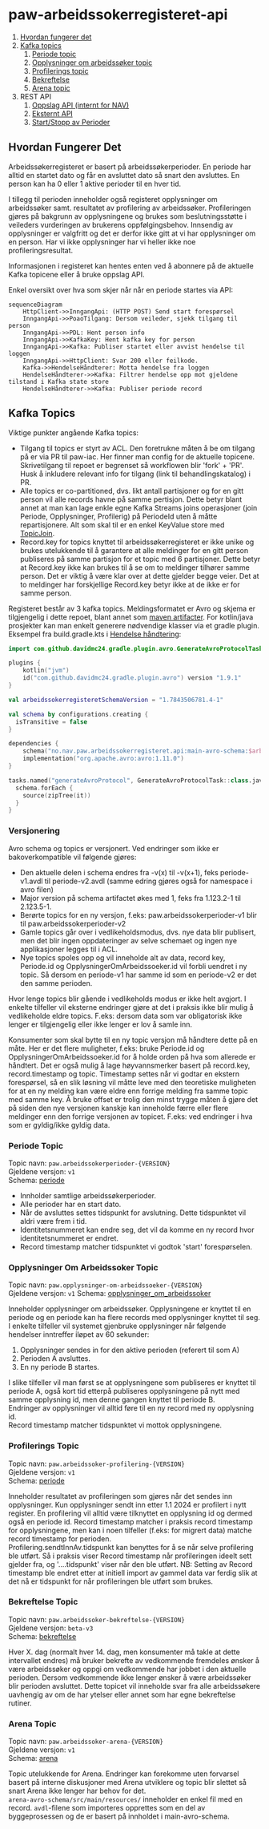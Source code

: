 # paw-arbeidssokerregisteret-api
1. [Hvordan fungerer det](#hvordan-fungerer-det)
2. [Kafka topics](#kafka-topics)
   1. [Periode topic](#periode-topic)
   2. [Opplysninger om arbeidssøker topic](#opplysninger-om-arbeidssoker-topic)
   3. [Profilerings topic](#profilerngs-topic)
   4. [Bekreftelse](#bekreftelse-topic)
   4. [Arena topic](#arena-topic)
3. REST API
   1. [Oppslag API (internt for NAV)](https://github.com/navikt/paw-arbeidssoekerregisteret-api-oppslag)
   2. [Eksternt API](https://github.com/navikt/paw-arbeidssoekerregisteret-eksternt-api)
   3. [Start/Stopp av Perioder](https://github.com/navikt/paw-arbeidssokerregisteret-api-inngang)
  
## Hvordan Fungerer Det
Arbeidssøkerregisteret er basert på arbeidssøkerperioder. En periode har alltid en startet dato og får en avsluttet dato så snart den avsluttes. En person kan ha 0 eller 1 aktive perioder til en hver tid.

I tillegg til perioden inneholder også registeret opplysninger om arbeidssøker samt. resultatet av profilering av arbeidssøker. 
Profileringen gjøres på bakgrunn av opplysningene og brukes som beslutningsstøtte i veileders vurderingen av brukerens oppfølgingsbehov. 
Innsendig av opplysninger er valgfritt og det er derfor ikke gitt at vi har opplysninger om en person. 
Har vi ikke opplysninger har vi heller ikke noe profileringsresultat.

Informasjonen i registeret kan hentes enten ved å abonnere på de aktuelle Kafka topicene eller å bruke oppslag API.

Enkel oversikt over hva som skjer når når en periode startes via API:
```mermaid
sequenceDiagram
    HttpClient->>InngangApi: (HTTP POST) Send start forespørsel
    InngangApi->>PoaoTilgang: Dersom veileder, sjekk tilgang til person    
    InngangApi->>PDL: Hent person info
    InngangApi->>KafkaKey: Hent kafka key for person
    InngangApi->>Kafka: Publiser startet eller avvist hendelse til loggen
    InngangApi->>HttpClient: Svar 200 eller feilkode.
    Kafka->>HendelseHåndterer: Motta hendelse fra loggen
    HendelseHåndterer->>Kafka: Filtrer hendelse opp mot gjeldene tilstand i Kafka state store
    HendelseHåndterer->>Kafka: Publiser periode record        
```

## Kafka Topics
Viktige punkter angående Kafka topics:
* Tilgang til topics er styrt av ACL. Den foretrukne måten å be om tilgang på er via PR til paw-iac. Her finner man config for de aktuelle topicene. Skrivetilgang til repoet er begrenset så workflowen blir 'fork' + 'PR'. Husk å inkludere relevant info for tilgang (link til behandlingskatalog) i PR.
* Alle topics er co-partitioned, dvs. likt antall partisjoner og for en gitt person vil alle records havne på samme pertisjon. Dette betyr blant annet at man kan lage enkle egne Kafka Streams joins operasjoner (join Periode, Opplysninger, Profilerig) på PeriodeId uten å måtte repartisjonere. Alt som skal til er en enkel KeyValue store med [TopicJoin](`helpers/topics_join-v4.avdl`).
* Record.key for topics knyttet til arbeidssøkerregisteret er ikke unike og brukes utelukkende til å garantere at alle meldinger for en gitt person publiseres på samme partisjon for et topic med 6 partisjoner. Dette betyr at Record.key ikke kan brukes til å se om to meldinger tilhører samme person. Det er viktig å være klar over at dette gjelder begge veier. Det at to meldinger har forskjellige Record.key betyr ikke at de ikke er for samme person. 

Registeret består av 3 kafka topics. Meldingsformatet er Avro og skjema er tilgjengelig i dette repoet, blant annet som [maven artifacter](https://github.com/navikt/paw-arbeidssokerregisteret-api/releases).
For kotlin/java prosjekter kan man enkelt generere nødvendige klasser via et gradle plugin. Eksempel fra build.gradle.kts i [Hendelse håndtering](https://github.com/navikt/paw-arbeidssokerregisteret-event-prosessor):
```kotlin
import com.github.davidmc24.gradle.plugin.avro.GenerateAvroProtocolTask

plugins {
    kotlin("jvm")
    id("com.github.davidmc24.gradle.plugin.avro") version "1.9.1"    
}

val arbeidssokerregisteretSchemaVersion = "1.7843506781.4-1"

val schema by configurations.creating {
  isTransitive = false
}

dependencies {
    schema("no.nav.paw.arbeidssokerregisteret.api:main-avro-schema:$arbeidssokerregisteretSchemaVersion")
    implementation("org.apache.avro:avro:1.11.0")
}

tasks.named("generateAvroProtocol", GenerateAvroProtocolTask::class.java) {
  schema.forEach {
    source(zipTree(it))
  }
}
```

 

### Versjonering
Avro schema og topics er versjonert. Ved endringer som ikke er bakoverkompatible vil følgende gjøres:
* Den aktuelle delen i schema endres fra -v(x) til -v(x+1), feks periode-v1.avdl til periode-v2.avdl (samme edring gjøres også for namespace i avro filen)
* Major version på schema artifactet økes med 1, feks fra 1.123.2-1 til 2.123.5-1.
* Berørte topics for en ny versjon, f.eks: paw.arbeidssokerperioder-v1 blir til paw.arbeidssokerperioder-v2
* Gamle topics går over i vedlikeholdsmodus, dvs. nye data blir publisert, men det blir ingen oppdateringer av selve schemaet og ingen nye applikasjoner legges til i ACL. 
* Nye topics spoles opp og vil inneholde alt av data, record key, Periode.id og OpplysningerOmArbeidssoeker.id vil forbli uendret i ny topic. Så dersom en periode-v1 har samme id som en periode-v2 er det den samme perioden. 

Hvor lenge topics blir gående i vedlikeholds modus er ikke helt avgjort. I enkelte tilfeller vil eksterne endringer gjøre at det i praksis ikke blir mulig å vedlikeholde eldre topics. F.eks: dersom data som var obligatorisk ikke lenger er tilgjengelig eller ikke lenger er lov å samle inn.

Konsumenter som skal bytte til en ny topic versjon må håndtere dette på en måte. Her er det flere muligheter, f.eks: bruke Periode.id og OpplysningerOmArbeidssoeker.id for å holde orden på hva som allerede er håndtert. Det er også mulig å lage høyvannsmerker basert på record.key, record.timestamp og topic.
Timestamp settes når vi godtar en ekstern forespørsel, så en slik løsning vil måtte leve med den teoretiske muligheten for at en ny melding kan være eldre enn forrige melding fra samme topic med samme key. Å bruke offset er trolig den minst trygge måten å gjøre det på siden den nye versjonen kanskje kan inneholde færre eller flere meldinger enn den forrige versjonen av topicet. F.eks: ved endringer i hva som er gyldig/ikke gyldig data.

### Periode Topic
Topic navn: `paw.arbeidssokerperioder-{VERSION}`  
Gjeldene versjon: `v1`  
Schema: [periode](main-avro-schema/src/main/resources/periode-v1.avdl)

* Innholder samtlige arbeidssøkerperioder.
* Alle perioder har en start dato.
* Når de avsluttes settes tidspunkt for avslutning. Dette tidspunktet vil aldri være frem i tid.
* Identitetsnummeret kan endre seg, det vil da komme en ny record hvor identitetsnummeret er endret.
* Record timestamp matcher tidspunktet vi godtok 'start' forespørselen.

### Opplysninger Om Arbeidssoker Topic
Topic navn: `paw.opplysninger-om-arbeidssoeker-{VERSION}`  
Gjeldene versjon: `v1`
Schema: [opplysninger_om_arbeidssoker](main-avro-schema/src/main/resources/opplysninger_om_arbeidssoeker-v4.avdl)

Inneholder opplysninger om arbeidssøker. Opplysningene er knyttet til en periode og en periode kan ha flere records med opplysninger knyttet til seg. I enkelte tilfeller vil systemet gjenbruke opplysninger når følgende hendelser inntreffer iløpet av 60 sekunder:
1. Opplysninger sendes in for den aktive perioden (referert til som A)
2. Perioden A avsluttes.
3. En ny periode B startes.

I slike tilfeller vil man først se at opplysningene som publiseres er knyttet til periode A, også kort tid etterpå publiseres opplysningene på nytt med samme opplysning id, men denne gangen knyttet til periode B.  
Endringer av opplysninger vil alltid føre til en ny record med ny opplysning id.   
Record timestamp matcher tidspunktet vi mottok opplysningene.


### Profilerings Topic
Topic navn: `paw.arbeidssoker-profilering-{VERSION}`  
Gjeldene versjon: `v1`  
Schema: [periode](main-avro-schema/src/main/resources/profilering-v1.avdl)

Inneholder resultatet av profileringen som gjøres når det sendes inn opplysninger.
Kun opplysninger sendt inn etter 1.1 2024 er profilert i nytt register.
En profilering vil alltid være tilknyttet en opplysning id og dermed også en periode id.
Record timestamp matcher i praksis record timestamp for opplysningene, men kan i noen tilfeller (f.eks: for migrert data) matche record timestamp for perioden.  
Profilering.sendtInnAv.tidspunkt kan benyttes for å se når selve profilering ble utført. Så i praksis viser Record timestamp når profileringen ideelt sett gjelder fra, og '....tidspunkt' viser når den ble utført. NB: Setting av Record timestamp ble endret etter at initiell import av gammel data var ferdig slik at det nå er tidspunkt for når profileringen ble utført som brukes.

### Bekreftelse Topic
Topic navn: `paw.arbeidssoker-bekreftelse-{VERSION}`  
Gjeldene versjon: `beta-v3`  
Schema: [bekreftelse](bekreftelsesmelding-schema/src/main/resources/bekreftelsesmelding-v1.avdl)

Hver X. dag (normalt hver 14. dag, men konsumenter må takle at dette intervallet endres) må bruker bekrefte av vedkommende fremdeles ønsker å være arbeidssøker og oppgi om vedkommende har jobbet i den aktuelle perioden. Dersom vedkommende ikke lenger ønsker å være arbeidssøker blir perioden avsluttet.
Dette topicet vil inneholde svar fra alle arbeidssøkere uavhengig av om de har ytelser eller annet som har egne bekreftelse rutiner.  

### Arena Topic
Topic navn: `paw.arbeidssoker-arena-{VERSION}`  
Gjeldene versjon: `v1`  
Schema: [arena](arena-avro-schema/src/main/resources/arena-v5.avdl)

Topic utelukkende for Arena. Endringer kan forekomme uten forvarsel basert på interne diskusjoner med Arena utviklere og topic blir slettet så snart Arena ikke lenger har behov for det.  
`arena-avro-schema/src/main/resources/` inneholder en enkel fil med en record. `avdl`-filene som importeres opprettes som en del av byggeprosessen og de er basert på innholdet i main-avro-schema.
